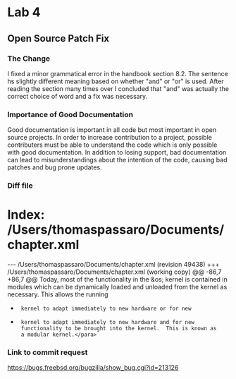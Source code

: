 # Lab 4
## Open Source Patch Fix

### The Change
I fixed a minor grammatical error in the handbook section 8.2. The sentence hs slightly different meaning based on whether "and" or "or" is used. After reading the section many times over I concluded that "and" was actually the correct choice of word and a fix was necessary.

### Importance of Good Documentation
Good documentation is important in all code but most important in open source projects. In order to increase contribution to a project, possible contributers must be able to understand the code which is only possible with good documentation. In addition to losing support, bad documentation can lead to misunderstandings about the intention of the code, causing bad patches and bug prone updates. 

### Diff file
Index: /Users/thomaspassaro/Documents/chapter.xml
===================================================================
--- /Users/thomaspassaro/Documents/chapter.xml	(revision 49438)
+++ /Users/thomaspassaro/Documents/chapter.xml	(working copy)
@@ -86,7 +86,7 @@
     <para>Today, most of the functionality in the &os; kernel is
       contained in modules which can be dynamically loaded and
       unloaded from the kernel as necessary.  This allows the running
-      kernel to adapt immediately to new hardware or for new
+      kernel to adapt immediately to new hardware and for new
       functionality to be brought into the kernel.  This is known as
       a modular kernel.</para>
 
### Link to commit request
https://bugs.freebsd.org/bugzilla/show_bug.cgi?id=213126
